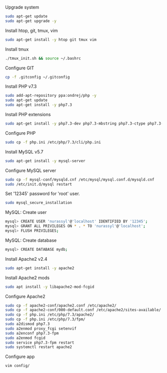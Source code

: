 Upgrade system

```bash
sudo apt-get update
sudo apt-get upgrade -y
```


Install htop, git, tmux, vim

```bash
sudo apt-get install -y htop git tmux vim
```


Install tmux

```bash
./tmux_init.sh && source ~/.bashrc
```


Configure GIT

```bash
cp -f .gitconfig ~/.gitconfig
```


Install PHP v7.3

```bash
sudo add-apt-repository ppa:ondrej/php -y
sudo apt-get update
sudo apt-get install -y php7.3
```


Install PHP extensions

```bash
sudo apt-get install -y php7.3-dev php7.3-mbstring php7.3-ctype php7.3-bcmath php7.3-tokenizer php7.3-json php7.3-xml php7.3-opcache php7.3-pdo php7.3-mysql php7.3-intl php7.3-curl php7.3-zip php7.3-xdebug php7.3-memcached php7.3-gettext php7.3-gd php7.3-imagick php7.3-iconv php7.3-fpm php7.3-dom php7.3-xmlrpc
```


Configure PHP

```bash
sudo cp -f php.ini /etc/php/7.3/cli/php.ini
```


Install MySQL v5.7

```bash
sudo apt-get install -y mysql-server
```


Configure MySQL server

```bash
sudo cp -f mysql-conf/mysqld.cnf /etc/mysql/mysql.conf.d/mysqld.cnf
sudo /etc/init.d/mysql restart
```


Set '12345' password for 'root' user.

```bash
sudo mysql_secure_installation
```


MySQL: Create user

```bash
mysql> CREATE USER 'nurassyl'@'localhost' IDENTIFIED BY '12345';
mysql> GRANT ALL PRIVILEGES ON * . * TO 'nurassyl'@'localhost';
mysql> FLUSH PRIVILEGES;
```


MySQL: Create database

```bash
mysql> CREATE DATABASE mydb;
```


Install Apache2 v2.4

```bash
sudo apt-get install -y apache2
```


Install Apache2 mods

```bash
sudo apt install -y libapache2-mod-fcgid
```


Configure Apache2

```bash
sudo cp -f apache2-conf/apache2.conf /etc/apache2/
sudo cp -f apache2-conf/000-default.conf /etc/apache2/sites-available/
sudo cp -f php.ini /etc/php/7.3/apache2/
sudo cp -f php.ini /etc/php/7.3/fpm/
sudo a2dismod php7.3
sudo a2enmod proxy_fcgi setenvif
sudo a2enconf php7.3-fpm
sudo a2enmod fcgid
sudo service php7.3-fpm restart
sudo systemctl restart apache2
```


Configure app

```bash
vim config/
```

